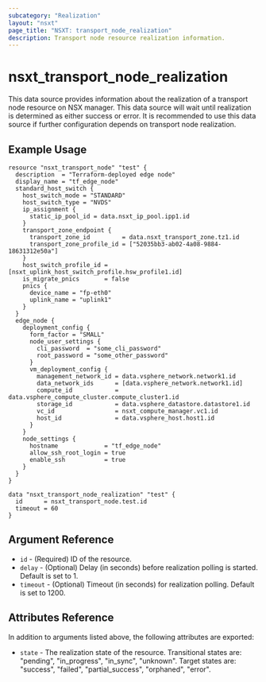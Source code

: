 ```yaml
---
subcategory: "Realization"
layout: "nsxt"
page_title: "NSXT: transport_node_realization"
description: Transport node resource realization information.
---
```


# nsxt_transport_node_realization

This data source provides information about the realization of a transport node resource on NSX manager. This data source will wait until realization is determined as either success or error. It is recommended to use this data source if further configuration depends on transport node realization.

## Example Usage

```hcl
resource "nsxt_transport_node" "test" {
  description  = "Terraform-deployed edge node"
  display_name = "tf_edge_node"
  standard_host_switch {
    host_switch_mode = "STANDARD"
    host_switch_type = "NVDS"
    ip_assignment {
      static_ip_pool_id = data.nsxt_ip_pool.ipp1.id
    }
    transport_zone_endpoint {
      transport_zone_id         = data.nsxt_transport_zone.tz1.id
      transport_zone_profile_id = ["52035bb3-ab02-4a08-9884-18631312e50a"]
    }
    host_switch_profile_id = [nsxt_uplink_host_switch_profile.hsw_profile1.id]
    is_migrate_pnics       = false
    pnics {
      device_name = "fp-eth0"
      uplink_name = "uplink1"
    }
  }
  edge_node {
    deployment_config {
      form_factor = "SMALL"
      node_user_settings {
        cli_password  = "some_cli_password"
        root_password = "some_other_password"
      }
      vm_deployment_config {
        management_network_id = data.vsphere_network.network1.id
        data_network_ids      = [data.vsphere_network.network1.id]
        compute_id            = data.vsphere_compute_cluster.compute_cluster1.id
        storage_id            = data.vsphere_datastore.datastore1.id
        vc_id                 = nsxt_compute_manager.vc1.id
        host_id               = data.vsphere_host.host1.id
      }
    }
    node_settings {
      hostname             = "tf_edge_node"
      allow_ssh_root_login = true
      enable_ssh           = true
    }
  }
}

data "nsxt_transport_node_realization" "test" {
  id      = nsxt_transport_node.test.id
  timeout = 60
}
```

## Argument Reference

* `id` - (Required) ID of the resource.
* `delay` - (Optional) Delay (in seconds) before realization polling is started. Default is set to 1.
* `timeout` - (Optional) Timeout (in seconds) for realization polling. Default is set to 1200.

## Attributes Reference

In addition to arguments listed above, the following attributes are exported:

* `state` - The realization state of the resource. Transitional states are: "pending", "in_progress", "in_sync", "unknown". Target states are: "success", "failed", "partial_success", "orphaned", "error".
